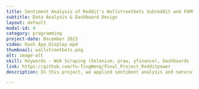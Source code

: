 ```yaml
---
title: Sentiment Analysis of Reddit's Wallstreetbets Subreddit and FOMC Statements
subtitle: Data Analysis & Dashboard Design
layout: default
modal-id: 4
category: programming
project-date: December 2023
video: Dash_App_Display.mp4
thumbnail: wallstreetbets.png
alt: image-alt
skill: Keywords - Web Scraping (Selenium, praw, yfinance), Dashboards (Dash, Shiny), Python, Data Analysis
link: https://github.com/Yu-TingWeng/Final_Project_Redditpower
description: In this project, we applied sentiment analysis and natural language processing (NLP) techniques to investigate the relationship between online discussions on Reddit and official Federal Open Market Committee (FOMC) statements with movements in the stock market. <br> This endeavor showcased our adeptness in web scraping methodologies, where we utilized various tools including the Selenium package for retrieving FOMC statements, PRAW for collecting Reddit posts, and yfinance for obtaining stock prices. <br> We also created two apps, with Dash and Shiny, to craft dynamic dashboards showcasing our findings and interactive graphs. This hands-on experience not only honed our analytical skills but also deepened our understanding of market dynamics and the intersection of online discourse with financial trends.

---
```

